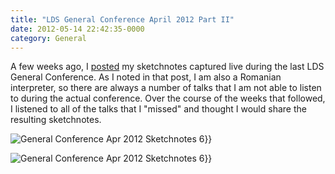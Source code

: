 ```yaml
---
title: "LDS General Conference April 2012 Part II"
date: 2012-05-14 22:42:35-0000
category: General
---
```


A few weeks ago, I <a title="LDS General Conference April 2012" href="https://www.bennorris.blog/2012/04/05/lds-general-conference.html">posted</a> my sketchnotes captured live during the last LDS General Conference. As I noted in that post, I am also a Romanian interpreter, so there are always a number of talks that I am not able to listen to during the actual conference. Over the course of the weeks that followed, I listened to all of the talks that I "missed" and thought I would share the resulting sketchnotes.

<img src="https://www.gospelsketcher.org/uploads/2021/872745979a.png" alt="General Conference Apr 2012 Sketchnotes 6" gallery="apr12">}}

<img src="https://www.gospelsketcher.org/uploads/2021/79d0ed861c.png" alt="General Conference Apr 2012 Sketchnotes 6" gallery="apr12">}}
